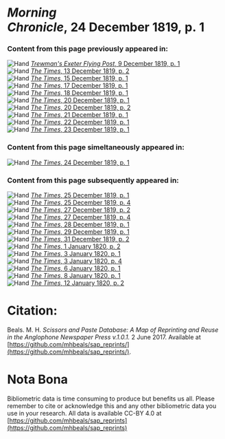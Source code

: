 # *Morning Chronicle*, 24 December 1819, p. 1  
  
### Content from this page previously appeared in:  
![Hand](http://scissorsandpaste.net/wp-content/uploads/2017/06/smallhandpointer.png) [*Trewman's Exeter Flying Post*, 9 December 1819, p. 1](https://mhbeals.github.io/sap_html/Trewman's-Exeter-Flying-Post/Trewman's-Exeter-Flying-Post-9-December-1819-p-1)  
![Hand](http://scissorsandpaste.net/wp-content/uploads/2017/06/smallhandpointer.png) [*The Times*, 13 December 1819, p. 2](https://mhbeals.github.io/sap_html/The-Times/The-Times-13-December-1819-p-2)  
![Hand](http://scissorsandpaste.net/wp-content/uploads/2017/06/smallhandpointer.png) [*The Times*, 15 December 1819, p. 1](https://mhbeals.github.io/sap_html/The-Times/The-Times-15-December-1819-p-1)  
![Hand](http://scissorsandpaste.net/wp-content/uploads/2017/06/smallhandpointer.png) [*The Times*, 17 December 1819, p. 1](https://mhbeals.github.io/sap_html/The-Times/The-Times-17-December-1819-p-1)  
![Hand](http://scissorsandpaste.net/wp-content/uploads/2017/06/smallhandpointer.png) [*The Times*, 18 December 1819, p. 1](https://mhbeals.github.io/sap_html/The-Times/The-Times-18-December-1819-p-1)  
![Hand](http://scissorsandpaste.net/wp-content/uploads/2017/06/smallhandpointer.png) [*The Times*, 20 December 1819, p. 1](https://mhbeals.github.io/sap_html/The-Times/The-Times-20-December-1819-p-1)  
![Hand](http://scissorsandpaste.net/wp-content/uploads/2017/06/smallhandpointer.png) [*The Times*, 20 December 1819, p. 2](https://mhbeals.github.io/sap_html/The-Times/The-Times-20-December-1819-p-2)  
![Hand](http://scissorsandpaste.net/wp-content/uploads/2017/06/smallhandpointer.png) [*The Times*, 21 December 1819, p. 1](https://mhbeals.github.io/sap_html/The-Times/The-Times-21-December-1819-p-1)  
![Hand](http://scissorsandpaste.net/wp-content/uploads/2017/06/smallhandpointer.png) [*The Times*, 22 December 1819, p. 1](https://mhbeals.github.io/sap_html/The-Times/The-Times-22-December-1819-p-1)  
![Hand](http://scissorsandpaste.net/wp-content/uploads/2017/06/smallhandpointer.png) [*The Times*, 23 December 1819, p. 1](https://mhbeals.github.io/sap_html/The-Times/The-Times-23-December-1819-p-1)  
  
### Content from this page simeltaneously appeared in:  
![Hand](http://scissorsandpaste.net/wp-content/uploads/2017/06/smallhandpointer.png) [*The Times*, 24 December 1819, p. 1](https://mhbeals.github.io/sap_html/The-Times/The-Times-24-December-1819-p-1)  
  
### Content from this page subsequently appeared in:  
![Hand](http://scissorsandpaste.net/wp-content/uploads/2017/06/smallhandpointer.png) [*The Times*, 25 December 1819, p. 1](https://mhbeals.github.io/sap_html/The-Times/The-Times-25-December-1819-p-1)  
![Hand](http://scissorsandpaste.net/wp-content/uploads/2017/06/smallhandpointer.png) [*The Times*, 25 December 1819, p. 4](https://mhbeals.github.io/sap_html/The-Times/The-Times-25-December-1819-p-4)  
![Hand](http://scissorsandpaste.net/wp-content/uploads/2017/06/smallhandpointer.png) [*The Times*, 27 December 1819, p. 2](https://mhbeals.github.io/sap_html/The-Times/The-Times-27-December-1819-p-2)  
![Hand](http://scissorsandpaste.net/wp-content/uploads/2017/06/smallhandpointer.png) [*The Times*, 27 December 1819, p. 4](https://mhbeals.github.io/sap_html/The-Times/The-Times-27-December-1819-p-4)  
![Hand](http://scissorsandpaste.net/wp-content/uploads/2017/06/smallhandpointer.png) [*The Times*, 28 December 1819, p. 1](https://mhbeals.github.io/sap_html/The-Times/The-Times-28-December-1819-p-1)  
![Hand](http://scissorsandpaste.net/wp-content/uploads/2017/06/smallhandpointer.png) [*The Times*, 29 December 1819, p. 1](https://mhbeals.github.io/sap_html/The-Times/The-Times-29-December-1819-p-1)  
![Hand](http://scissorsandpaste.net/wp-content/uploads/2017/06/smallhandpointer.png) [*The Times*, 31 December 1819, p. 2](https://mhbeals.github.io/sap_html/The-Times/The-Times-31-December-1819-p-2)  
![Hand](http://scissorsandpaste.net/wp-content/uploads/2017/06/smallhandpointer.png) [*The Times*, 1 January 1820, p. 2](https://mhbeals.github.io/sap_html/The-Times/The-Times-1-January-1820-p-2)  
![Hand](http://scissorsandpaste.net/wp-content/uploads/2017/06/smallhandpointer.png) [*The Times*, 3 January 1820, p. 1](https://mhbeals.github.io/sap_html/The-Times/The-Times-3-January-1820-p-1)  
![Hand](http://scissorsandpaste.net/wp-content/uploads/2017/06/smallhandpointer.png) [*The Times*, 3 January 1820, p. 4](https://mhbeals.github.io/sap_html/The-Times/The-Times-3-January-1820-p-4)  
![Hand](http://scissorsandpaste.net/wp-content/uploads/2017/06/smallhandpointer.png) [*The Times*, 6 January 1820, p. 1](https://mhbeals.github.io/sap_html/The-Times/The-Times-6-January-1820-p-1)  
![Hand](http://scissorsandpaste.net/wp-content/uploads/2017/06/smallhandpointer.png) [*The Times*, 8 January 1820, p. 1](https://mhbeals.github.io/sap_html/The-Times/The-Times-8-January-1820-p-1)  
![Hand](http://scissorsandpaste.net/wp-content/uploads/2017/06/smallhandpointer.png) [*The Times*, 12 January 1820, p. 2](https://mhbeals.github.io/sap_html/The-Times/The-Times-12-January-1820-p-2)  


# Citation: 

Beals. M. H. *Scissors and Paste Database: A Map of Reprinting and Reuse in the Anglophone Newspaper Press v.1.0.1.* 2 June 2017. Available at [https://github.com/mhbeals/sap_reprints/](https://github.com/mhbeals/sap_reprints/). 

# Nota Bona

Bibliometric data is time consuming to produce but benefits us all. Please remember to cite or acknowledge this and any other bibliometric data you use in your research. All data is available CC-BY 4.0 at [https://github.com/mhbeals/sap_reprints](https://github.com/mhbeals/sap_reprints)